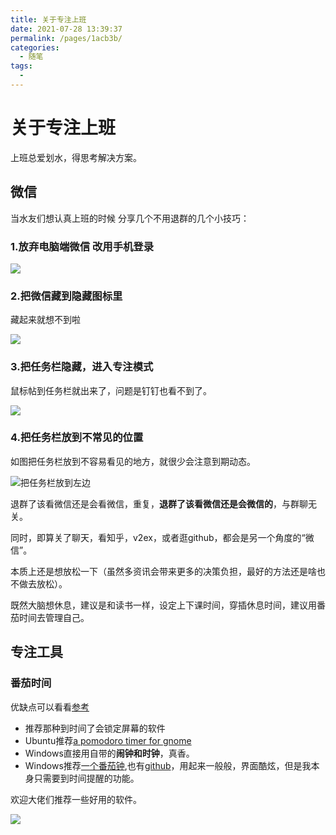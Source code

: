 ```yaml
---
title: 关于专注上班
date: 2021-07-28 13:39:37
permalink: /pages/1acb3b/
categories:
  - 随笔
tags:
  - 
---
```

# 关于专注上班

上班总爱划水，得思考解决方案。

## 微信

当水友们想认真上班的时候
分享几个不用退群的几个小技巧：

### 1.放弃电脑端微信 改用手机登录

![](../images/2021-07-28-14-02-28.png)

### 2.把微信藏到隐藏图标里

藏起来就想不到啦

![](../images/2021-07-28-13-41-29.png)

### 3.把任务栏隐藏，进入专注模式

鼠标帖到任务栏就出来了，问题是钉钉也看不到了。

![](../images/2021-07-28-13-41-50.png)

### 4.把任务栏放到不常见的位置

如图把任务栏放到不容易看见的地方，就很少会注意到期动态。

![把任务栏放到左边](../images/2021-07-28-13-43-09.png)

退群了该看微信还是会看微信，重复，**退群了该看微信还是会微信的**，与群聊无关。

同时，即算关了聊天，看知乎，v2ex，或者逛github，都会是另一个角度的“微信”。

本质上还是想放松一下（虽然多资讯会带来更多的决策负担，最好的方法还是啥也不做去放松）。

既然大脑想休息，建议是和读书一样，设定上下课时间，穿插休息时间，建议用番茄时间去管理自己。

## 专注工具

### 番茄时间

优缺点可以看看[参考](https://www.zhihu.com/question/20390242)

* 推荐那种到时间了会锁定屏幕的软件
* Ubuntu推荐[a pomodoro timer for gnome](https://gnomepomodoro.org/)
* Windows直接用自带的**闹钟和时钟**，真香。
* Windows推荐[一个番茄钟](https://www.microsoft.com/store/productId/9NXPDP9GG880),也有[github](https://github.com/DinoChan/OnePomodoro)，用起来一般般，界面酷炫，但是我本身只需要到时间提醒的功能。

欢迎大佬们推荐一些好用的软件。

![](../images/2021-07-28-14-03-37.png)
